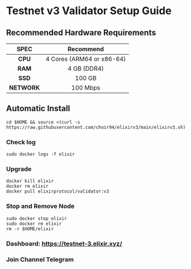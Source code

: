 # Testnet v3 Validator Setup Guide

## Recommended Hardware Requirements 

|   SPEC      |        Recommend          |
| :---------: | :-----------------------: |
|   **CPU**   | 4 Cores (ARM64 or x86-64) |
|   **RAM**   |        4 GB (DDR4)        |
|   **SSD**   |        100 GB          |
| **NETWORK** |        100 Mbps           |


## Automatic Install
```
cd $HOME && source <(curl -s https://raw.githubusercontent.com/choir94/elixirv3/main/elixirv3.sh)
```
### Check log
```
sudo docker logs -f elixir
```
### Upgrade
```
docker kill elixir
docker rm elixir
docker pull elixirprotocol/validator:v3
```

### Stop and Remove Node
```
sudo docker stop elixir
sudo docker rm elixir
rm -r $HOME/elixir
```



### Dashboard: https://testnet-3.elixir.xyz/

### Join Channel Telegram

